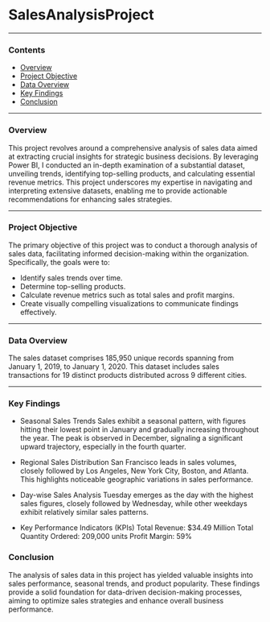 # SalesAnalysisProject

 ***
### Contents
- [Overview](#overview)
- [Project Objective](#projectobjective)
- [Data Overview](#dataoverview)
- [Key Findings](#keyfindings)
- [Conclusion](#conclusion)

***
### Overview
This project revolves around a comprehensive analysis of sales data aimed at extracting crucial insights for strategic business decisions. By leveraging Power BI, I conducted an in-depth examination of a substantial dataset, unveiling trends, identifying top-selling products, and calculating essential revenue metrics. This project underscores my expertise in navigating and interpreting extensive datasets, enabling me to provide actionable recommendations for enhancing sales strategies.

****

### Project Objective
The primary objective of this project was to conduct a thorough analysis of sales data, facilitating informed decision-making within the organization. Specifically, the goals were to:

* Identify sales trends over time.
* Determine top-selling products.
*  Calculate revenue metrics such as total sales and profit margins.
* Create visually compelling visualizations to communicate findings effectively.

***
### Data Overview
The sales dataset comprises 185,950 unique records spanning from January 1, 2019, to January 1, 2020. This dataset includes sales transactions for 19 distinct products distributed across 9 different cities.

***
### Key Findings
* Seasonal Sales Trends
Sales exhibit a seasonal pattern, with figures hitting their lowest point in January and gradually increasing throughout the year. The peak is observed in December, signaling a significant upward trajectory, especially in the fourth quarter.

* Regional Sales Distribution
San Francisco leads in sales volumes, closely followed by Los Angeles, New York City, Boston, and Atlanta. This highlights noticeable geographic variations in sales performance.

* Day-wise Sales Analysis
Tuesday emerges as the day with the highest sales figures, closely followed by Wednesday, while other weekdays exhibit relatively similar sales patterns.

* Key Performance Indicators (KPIs)
Total Revenue: $34.49 Million
Total Quantity Ordered: 209,000 units
Profit Margin: 59%
### Conclusion
The analysis of sales data in this project has yielded valuable insights into sales performance, seasonal trends, and product popularity. These findings provide a solid foundation for data-driven decision-making processes, aiming to optimize sales strategies and enhance overall business performance.
